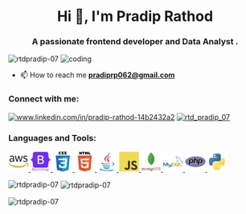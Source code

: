 <h1 align="center">Hi 👋, I'm Pradip Rathod</h1>
<h3 align="center">A passionate frontend developer and Data Analyst .</h3>
<img align="right" alt="coding" width="400" src="https://encrypted-tbn0.gstatic.com/images?q=tbn:ANd9GcTzqSPXHoOAH-3TEAxoqCLWaMMNskRWnVpWEySLhTm6uX-rAb5SV1mEd3ULSg&s"

<p align="left"> <img src="https://komarev.com/ghpvc/?username=rtdpradip-07&label=Profile%20views&color=0e75b6&style=flat" alt="rtdpradip-07" /> </p>

- 📫 How to reach me **pradiprp062@gmail.com**


<h3 align="left">Connect with me:</h3>
<p align="left">
<a href="https://linkedin.com/in/www.linkedin.com/in/pradip-rathod-14b2432a2" target="blank"><img align="center" src="https://raw.githubusercontent.com/rahuldkjain/github-profile-readme-generator/master/src/images/icons/Social/linked-in-alt.svg" alt="www.linkedin.com/in/pradip-rathod-14b2432a2" height="30" width="40" /></a>
<a href="https://instagram.com/rtd_pradip_07" target="blank"><img align="center" src="https://raw.githubusercontent.com/rahuldkjain/github-profile-readme-generator/master/src/images/icons/Social/instagram.svg" alt="rtd_pradip_07" height="30" width="40" /></a>
  
</p>

<h3 align="left">Languages and Tools:</h3>
<p align="left"> <a href="https://aws.amazon.com" target="_blank" rel="noreferrer"> <img src="https://raw.githubusercontent.com/devicons/devicon/master/icons/amazonwebservices/amazonwebservices-original-wordmark.svg" alt="aws" width="40" height="40"/> </a> <a href="https://getbootstrap.com" target="_blank" rel="noreferrer"> <img src="https://raw.githubusercontent.com/devicons/devicon/master/icons/bootstrap/bootstrap-plain-wordmark.svg" alt="bootstrap" width="40" height="40"/> </a> <a href="https://www.w3schools.com/css/" target="_blank" rel="noreferrer"> <img src="https://raw.githubusercontent.com/devicons/devicon/master/icons/css3/css3-original-wordmark.svg" alt="css3" width="40" height="40"/> </a> <a href="https://www.w3.org/html/" target="_blank" rel="noreferrer"> <img src="https://raw.githubusercontent.com/devicons/devicon/master/icons/html5/html5-original-wordmark.svg" alt="html5" width="40" height="40"/> </a> <a href="https://www.java.com" target="_blank" rel="noreferrer"> <img src="https://raw.githubusercontent.com/devicons/devicon/master/icons/java/java-original.svg" alt="java" width="40" height="40"/> </a> <a href="https://developer.mozilla.org/en-US/docs/Web/JavaScript" target="_blank" rel="noreferrer"> <img src="https://raw.githubusercontent.com/devicons/devicon/master/icons/javascript/javascript-original.svg" alt="javascript" width="40" height="40"/> </a> <a href="https://www.mongodb.com/" target="_blank" rel="noreferrer"> <img src="https://raw.githubusercontent.com/devicons/devicon/master/icons/mongodb/mongodb-original-wordmark.svg" alt="mongodb" width="40" height="40"/> </a> <a href="https://www.mysql.com/" target="_blank" rel="noreferrer"> <img src="https://raw.githubusercontent.com/devicons/devicon/master/icons/mysql/mysql-original-wordmark.svg" alt="mysql" width="40" height="40"/> </a> <a href="https://www.php.net" target="_blank" rel="noreferrer"> <img src="https://raw.githubusercontent.com/devicons/devicon/master/icons/php/php-original.svg" alt="php" width="40" height="40"/> </a> <a href="https://www.python.org" target="_blank" rel="noreferrer"> <img src="https://raw.githubusercontent.com/devicons/devicon/master/icons/python/python-original.svg" alt="python" width="40" height="40"/> </a> </p>

<p><img align="left" src="https://github-readme-stats.vercel.app/api/top-langs?username=rtdpradip-07&show_icons=true&locale=en&layout=compact" alt="rtdpradip-07" /></p>

<p>&nbsp;<img align="center" src="https://github-readme-stats.vercel.app/api?username=rtdpradip-07&show_icons=true&locale=en" alt="rtdpradip-07" /></p>

<p><img align="center" src="https://github-readme-streak-stats.herokuapp.com/?user=rtdpradip-07&" alt="rtdpradip-07" /></p>
